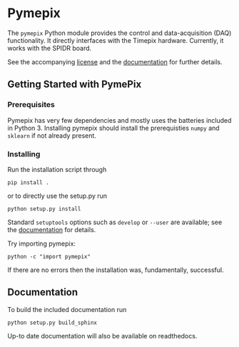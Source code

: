 # Pymepix

The `pymepix` Python module provides the control and data-acquisition (DAQ) functionality. It
directly interfaces with the Timepix hardware. Currently, it works with the SPIDR board.

See the accompanying [license](./LICENSE.md) and the [documentation](#documentation) for further
details.


## Getting Started with PymePix

### Prerequisites

Pymepix has very few dependencies and mostly uses the batteries included in Python 3. Installing
pymepix should install the prerequisties `numpy` and `sklearn` if not already present.


### Installing

Run the installation script through
```
pip install .
```
or to directly use the setup.py run
```
python setup.py install
```
Standard `setuptools` options such as `develop` or `--user` are available; see the
[documentation](#documentation) for details.

Try importing pymepix:
```
python -c "import pymepix"
```
If there are no errors then the installation was, fundamentally, successful.


## Documentation

To build the included documentation run

```
python setup.py build_sphinx
```
Up-to date documentation will also be available on readthedocs.



<!-- Put Emacs local variables into HTML comment
Local Variables:
coding: utf-8
fill-column: 100
End:
-->
